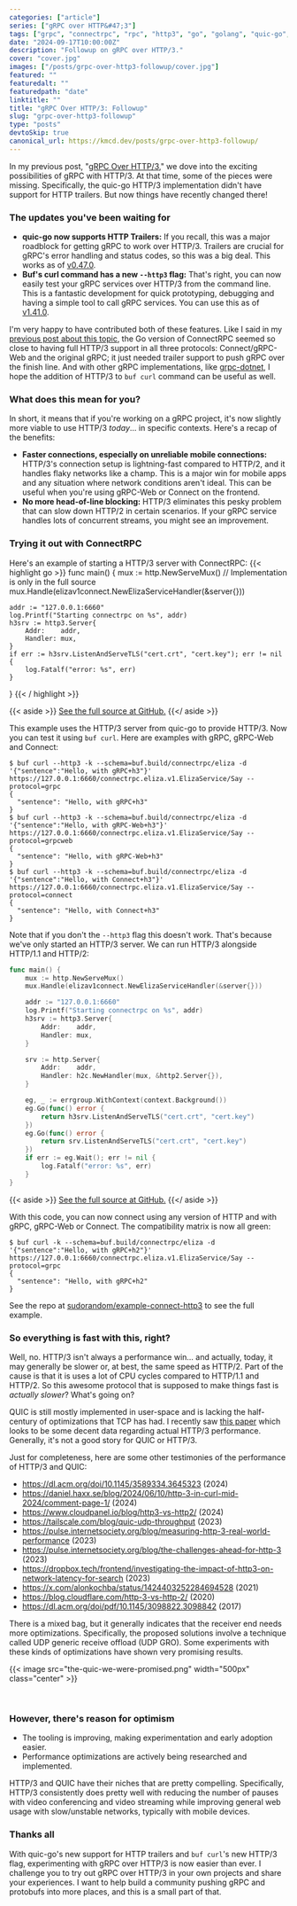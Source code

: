```yaml
---
categories: ["article"]
series: ["gRPC over HTTP&#47;3"]
tags: ["grpc", "connectrpc", "rpc", "http3", "go", "golang", "quic-go", "buf"]
date: "2024-09-17T10:00:00Z"
description: "Followup on gRPC over HTTP/3."
cover: "cover.jpg"
images: ["/posts/grpc-over-http3-followup/cover.jpg"]
featured: ""
featuredalt: ""
featuredpath: "date"
linktitle: ""
title: "gRPC Over HTTP/3: Followup"
slug: "grpc-over-http3-followup"
type: "posts"
devtoSkip: true
canonical_url: https://kmcd.dev/posts/grpc-over-http3-followup/
---
```


In my previous post, "[gRPC Over HTTP/3](/posts/grpc-over-http3/)," we dove into the exciting possibilities of gRPC with HTTP/3. At that time, some of the pieces were missing. Specifically, the quic-go HTTP/3 implementation didn't have support for HTTP trailers. But now things have recently changed there!

### The updates you've been waiting for
* **quic-go now supports HTTP Trailers:** If you recall, this was a major roadblock for getting gRPC to work over HTTP/3. Trailers are crucial for gRPC's error handling and status codes, so this was a big deal. This works as of [v0.47.0](https://github.com/quic-go/quic-go/releases/tag/v0.47.0).
* **Buf's curl command has a new `--http3` flag:** That's right, you can now easily test your gRPC services over HTTP/3 from the command line. This is a fantastic development for quick prototyping, debugging and having a simple tool to call gRPC services. You can use this as of [v1.41.0](https://github.com/bufbuild/buf/releases/tag/v1.41.0).

I'm very happy to have contributed both of these features. Like I said in my [previous post about this topic](/posts/grpc-over-http3/), the Go version of ConnectRPC seemed so close to having full HTTP/3 support in all three protocols: Connect/gRPC-Web and the original gRPC; it just needed trailer support to push gRPC over the finish line. And with other gRPC implementations, like [grpc-dotnet](https://devblogs.microsoft.com/dotnet/http-3-support-in-dotnet-6/), I hope the addition of HTTP/3 to `buf curl` command can be useful as well.

### What does this mean for you?
In short, it means that if you're working on a gRPC project, it's now slightly more viable to use HTTP/3 *today*... in specific contexts. Here's a recap of the benefits:

* **Faster connections, especially on unreliable mobile connections:** HTTP/3's connection setup is lightning-fast compared to HTTP/2, and it handles flaky networks like a champ. This is a major win for mobile apps and any situation where network conditions aren't ideal. This can be useful when you're using gRPC-Web or Connect on the frontend.
* **No more head-of-line blocking:** HTTP/3 eliminates this pesky problem that can slow down HTTP/2 in certain scenarios. If your gRPC service handles lots of concurrent streams, you might see an improvement.

### Trying it out with ConnectRPC

Here's an example of starting a HTTP/3 server with ConnectRPC:
{{< highlight go >}}
func main() {
	mux := http.NewServeMux()
	// Implementation is only in the full source
	mux.Handle(elizav1connect.NewElizaServiceHandler(&server{}))

	addr := "127.0.0.1:6660"
	log.Printf("Starting connectrpc on %s", addr)
	h3srv := http3.Server{
		Addr:    addr,
		Handler: mux,
	}
	if err := h3srv.ListenAndServeTLS("cert.crt", "cert.key"); err != nil {
		log.Fatalf("error: %s", err)
	}
}
{{< / highlight >}}

{{< aside >}}
<a href="https://github.com/sudorandom/example-connect-http3/blob/v0.0.2/server-single/main.go" target="_blank">See the full source at GitHub.</a>
{{</ aside >}}

This example uses the HTTP/3 server from quic-go to provide HTTP/3. Now you can test it using `buf curl`. Here are examples with gRPC, gRPC-Web and Connect:

```shell
$ buf curl --http3 -k --schema=buf.build/connectrpc/eliza -d '{"sentence":"Hello, with gRPC+h3"}' https://127.0.0.1:6660/connectrpc.eliza.v1.ElizaService/Say --protocol=grpc
{
  "sentence": "Hello, with gRPC+h3"
}
$ buf curl --http3 -k --schema=buf.build/connectrpc/eliza -d '{"sentence":"Hello, with gRPC-Web+h3"}' https://127.0.0.1:6660/connectrpc.eliza.v1.ElizaService/Say --protocol=grpcweb
{
  "sentence": "Hello, with gRPC-Web+h3"
}
$ buf curl --http3 -k --schema=buf.build/connectrpc/eliza -d '{"sentence":"Hello, with Connect+h3"}' https://127.0.0.1:6660/connectrpc.eliza.v1.ElizaService/Say --protocol=connect
{
  "sentence": "Hello, with Connect+h3"
}
```
Note that if you don't the `--http3` flag this doesn't work. That's because we've only started an HTTP/3 server. We can run HTTP/3 alongside HTTP/1.1 and HTTP/2:

```go
func main() {
	mux := http.NewServeMux()
	mux.Handle(elizav1connect.NewElizaServiceHandler(&server{}))

	addr := "127.0.0.1:6660"
	log.Printf("Starting connectrpc on %s", addr)
	h3srv := http3.Server{
		Addr:    addr,
		Handler: mux,
	}

	srv := http.Server{
		Addr:    addr,
		Handler: h2c.NewHandler(mux, &http2.Server{}),
	}

	eg, _ := errgroup.WithContext(context.Background())
	eg.Go(func() error {
		return h3srv.ListenAndServeTLS("cert.crt", "cert.key")
	})
	eg.Go(func() error {
		return srv.ListenAndServeTLS("cert.crt", "cert.key")
	})
	if err := eg.Wait(); err != nil {
		log.Fatalf("error: %s", err)
	}
}
```
{{< aside >}}
<a href="https://github.com/sudorandom/example-connect-http3/blob/v0.0.2/server-multi/main.go" target="_blank">See the full source at GitHub.</a>
{{</ aside >}}

With this code, you can now connect using any version of HTTP and with gRPC, gRPC-Web or Connect. The compatibility matrix is now all green:

```shell
$ buf curl -k --schema=buf.build/connectrpc/eliza -d '{"sentence":"Hello, with gRPC+h2"}' https://127.0.0.1:6660/connectrpc.eliza.v1.ElizaService/Say --protocol=grpc
{
  "sentence": "Hello, with gRPC+h2"
}
```

See the repo at [sudorandom/example-connect-http3](https://github.com/sudorandom/example-connect-http3/) to see the full example.

### So everything is fast with this, right?
Well, no. HTTP/3 isn't always a performance win... and actually, today, it may generally be slower or, at best, the same speed as HTTP/2. Part of the cause is that it is uses a lot of CPU cycles compared to HTTP/1.1 and HTTP/2. So this awesome protocol that is supposed to make things fast is *actually slower*? What's going on?

QUIC is still mostly implemented in user-space and is lacking the half-century of optimizations that TCP has had. I recently saw [this paper](https://dl.acm.org/doi/10.1145/3589334.3645323) which looks to be some decent data regarding actual HTTP/3 performance. Generally, it's not a good story for QUIC or HTTP/3.

Just for completeness, here are some other testimonies of the performance of HTTP/3 and QUIC:
- https://dl.acm.org/doi/10.1145/3589334.3645323 (2024)
- https://daniel.haxx.se/blog/2024/06/10/http-3-in-curl-mid-2024/comment-page-1/ (2024)
- https://www.cloudpanel.io/blog/http3-vs-http2/ (2024)
- https://tailscale.com/blog/quic-udp-throughput (2023)
- https://pulse.internetsociety.org/blog/measuring-http-3-real-world-performance (2023)
- https://pulse.internetsociety.org/blog/the-challenges-ahead-for-http-3 (2023)
- https://dropbox.tech/frontend/investigating-the-impact-of-http3-on-network-latency-for-search (2023)
- https://x.com/alonkochba/status/1424403252284694528 (2021)
- https://blog.cloudflare.com/http-3-vs-http-2/ (2020)
- https://dl.acm.org/doi/pdf/10.1145/3098822.3098842 (2017)

There is a mixed bag, but it generally indicates that the receiver end needs more optimizations. Specifically, the proposed solutions involve a technique called UDP generic receive offload (UDP GRO). Some experiments with these kinds of optimizations have shown very promising results.

{{< image src="the-quic-we-were-promised.png" width="500px" class="center" >}}

&nbsp;

### However, there's reason for optimism
- The tooling is improving, making experimentation and early adoption easier.
- Performance optimizations are actively being researched and implemented.

HTTP/3 and QUIC have their niches that are pretty compelling. Specifically, HTTP/3 consistently does pretty well with reducing the number of pauses with video conferencing and video streaming while improving general web usage with slow/unstable networks, typically with mobile devices.

### Thanks all
With quic-go's new support for HTTP trailers and `buf curl`'s new HTTP/3 flag, experimenting with gRPC over HTTP/3 is now easier than ever. I challenge you to try out gRPC over HTTP/3 in your own projects and share your experiences. I want to help build a community pushing gRPC and protobufs into more places, and this is a small part of that.
